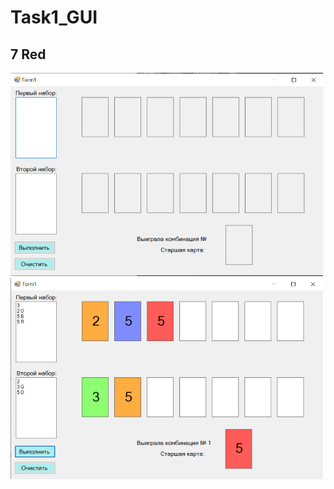 # Task1_GUI
## 7 Red
<img src="https://github.com/Vlada25/Task1_GUI/blob/master/Images/img1.png" width="500" alt="Images/img1">
<img src="https://github.com/Vlada25/Task1_GUI/blob/master/Images/img2.png" width="500" alt="Images/img2">
